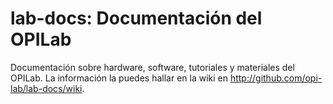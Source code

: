 # lab-docs: Documentación del OPILab

Documentación sobre hardware, software, tutoriales y materiales del OPILab. La información la puedes hallar en la wiki en http://github.com/opi-lab/lab-docs/wiki.

